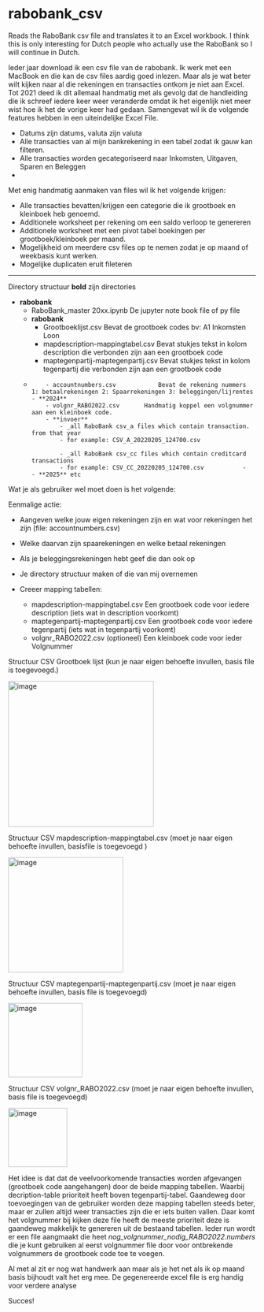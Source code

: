 # rabobank_csv
Reads the RaboBank csv file and translates it to an Excel workbook.
I think this is only interesting for Dutch people who actually use the RaboBank so I will continue in Dutch.

Ieder jaar download ik een csv file van de rabobank. Ik werk met een MacBook en die kan de csv files aardig goed inlezen. Maar als je wat beter wilt kijken naar al die rekeningen en transacties ontkom je niet aan Excel.
Tot 2021 deed ik dit allemaal handmatig met als gevolg dat de handleiding die ik schreef iedere keer weer veranderde omdat ik het eigenlijk niet meer wist hoe ik het de vorige keer had gedaan.
Samengevat wil ik de volgende features hebben in een uiteindelijke Excel File.

- Datums zijn datums, valuta zijn valuta 
- Alle transacties van al mijn bankrekening in een tabel zodat ik gauw kan filteren.
- Alle transacties worden gecategoriseerd naar Inkomsten, Uitgaven, Sparen en Beleggen
- 
Met enig handmatig aanmaken van files wil ik het volgende krijgen:
- Alle transacties bevatten/krijgen een categorie die ik grootboek en kleinboek heb genoemd.
- Additionele worksheet per rekening om een saldo verloop te genereren
- Additionele worksheet met een pivot tabel boekingen per grootboek/kleinboek per maand.
- Mogelijkheid om meerdere csv files op te nemen zodat je op maand of weekbasis kunt werken.
- Mogelijke duplicaten eruit fileteren

--------------------------------------------------------------------------------------------
Directory structuur **bold** zijn directories
- **rabobank**
	- RaboBank_master 20xx.ipynb  De jupyter note book file of py file
	- **rabobank**
		- Grootboeklijst.csv			Bevat de grootboek codes bv: A1 Inkomsten Loon 
		- mapdescription-mappingtabel.csv	Bevat stukjes tekst in kolom description die verbonden zijn aan een grootboek code
		- maptegenpartij-maptegenpartij.csv	Bevat stukjes tekst in kolom tegenpartij die verbonden zijn aan een grootboek code
  - 		- accountnumbers.csv 			Bevat de rekening nummers 1: betaalrekeningen 2: Spaarrekeningen 3: beleggingen/lijrentes
		- **2024**
			- volgnr_RABO2022.csv		Handmatig koppel een volgnummer aan een kleinboek code. 
			- **invoer**
				- _all RaboBank csv_a files which contain transaction. from that year
				- for example: CSV_A_20220205_124700.csv
    				
				- _all RaboBank csv_cc files which contain creditcard transactions
				- for example: CSV_CC_20220205_124700.csv			- 
		- **2025** etc



Wat je als gebruiker wel moet doen is het volgende:

Eenmalige actie:

- Aangeven welke jouw eigen rekeningen zijn en wat voor rekeningen het zijn (file: accountnumbers.csv)
- Welke daarvan zijn spaarekeningen en welke betaal rekeningen
- Als je beleggingsrekeningen hebt geef die dan ook op
- Je directory structuur maken of die van mij overnemen
- Creeer mapping tabellen:

	- mapdescription-mappingtabel.csv		Een grootboek code voor iedere description (iets wat in description voorkomt)
	- maptegenpartij-maptegenpartij.csv		Een grootboek code voor iedere tegenpartij (iets wat in tegenpartij voorkomt)
  	- volgnr_RABO2022.csv	(optioneel)		Een kleinboek code voor ieder Volgnummer 
		
Structuur CSV Grootboek lijst (kun je naar eigen behoefte invullen, basis file is toegevoegd.)

<img width="296" alt="image" src="https://user-images.githubusercontent.com/73278171/153902978-2462cab3-9441-4e9d-af9e-5c091b932fb3.png">

Structuur CSV mapdescription-mappingtabel.csv  (moet je naar eigen behoefte invullen, basisfile is toegevoegd )

<img width="234" alt="image" src="https://user-images.githubusercontent.com/73278171/153903577-e9de77ff-e2ae-4718-a1e5-dbfbf3e5f7c4.png">

Structuur CSV maptegenpartij-maptegenpartij.csv  (moet je naar eigen behoefte invullen, basis file is toegevoegd)

<img width="151" alt="image" src="https://user-images.githubusercontent.com/73278171/153903775-d06a7a8b-1625-40ce-a513-bce2f4974767.png">


Structuur CSV volgnr_RABO2022.csv  (moet je naar eigen behoefte invullen, basis file is toegevoegd)	

<img width="120" alt="image" src="https://user-images.githubusercontent.com/73278171/153904320-86b2d5d5-5b8f-4b84-8c28-ddf984617eee.png">
	
	
Het idee is dat dat de veelvoorkomende transacties worden afgevangen (grootboek code aangehangen) door de beide mapping tabellen. Waarbij decription-table prioriteit heeft boven tegenpartij-tabel.
Gaandeweg door toevoegingen van de gebruiker worden deze mapping tabellen steeds beter, maar er zullen altijd weer transacties zijn die er iets buiten vallen.
Daar komt het volgnummer bij kijken deze file heeft de meeste prioriteit deze is gaandeweg makkelijk te genereren uit de bestaand tabellen.
Ieder run wordt er een file aangmaakt die heet _nog_volgnummer_nodig_RABO2022.numbers_ die je kunt gebruiken al eerst volgnummer file door voor ontbrekende volgnummers de grootboek code toe te voegen.

Al met al zit er nog wat handwerk aan maar als je het net als ik op maand basis bijhoudt valt het erg mee.
De gegenereerde excel file is erg handig voor verdere analyse 

Succes!



